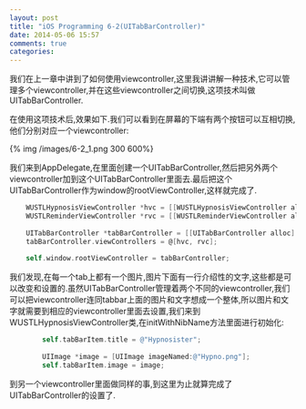 ```yaml
---
layout: post
title: "iOS Programming 6-2(UITabBarController)"
date: 2014-05-06 15:57
comments: true
categories: 
---
```

我们在上一章中讲到了如何使用viewcontroller,这里我讲讲解一种技术,它可以管理多个viewcontroller,并在这些viewcontroller之间切换,这项技术叫做UITabBarController.

在使用这项技术后,效果如下.我们可以看到在屏幕的下端有两个按钮可以互相切换,他们分别对应一个viewcontroller:

<!-- more -->

 {% img /images/6-2_1.png 300 600%}
 
我们来到AppDelegate,在里面创建一个UITabBarController,然后把另外两个viewcontroller加到这个UITabBarController里面去.最后把这个UITabBarController作为window的rootViewController,这样就完成了.

```objective-c
    WUSTLHypnosisViewController *hvc = [[WUSTLHypnosisViewController alloc] init];
    WUSTLReminderViewController *rvc = [[WUSTLReminderViewController alloc] init];
    
    UITabBarController *tabBarController = [[UITabBarController alloc] init];
    tabBarController.viewControllers = @[hvc, rvc];
    
    self.window.rootViewController = tabBarController;
```

我们发现,在每一个tab上都有一个图片,图片下面有一行介绍性的文字,这些都是可以改变和设置的.虽然UITabBarController管理着两个不同的viewcontroller,我们可以把viewcontroller连同tabbar上面的图片和文字想成一个整体,所以图片和文字就需要到相应的viewcontroller里面去设置,我们来到WUSTLHypnosisViewController类,在initWithNibName方法里面进行初始化:

```objective-c
        self.tabBarItem.title = @"Hypnosister";
        
        UIImage *image = [UIImage imageNamed:@"Hypno.png"];
        self.tabBarItem.image = image;
```
到另一个viewcontroller里面做同样的事,到这里为止就算完成了UITabBarController的设置了.